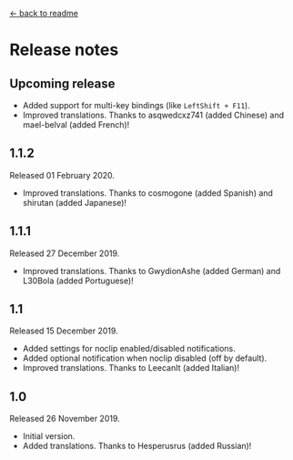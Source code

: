 [← back to readme](README.md)

# Release notes
## Upcoming release
* Added support for multi-key bindings (like `LeftShift + F11`).
* Improved translations. Thanks to asqwedcxz741 (added Chinese) and mael-belval (added French)!

## 1.1.2
Released 01 February 2020.

* Improved translations. Thanks to cosmogone (added Spanish) and shirutan (added Japanese)!

## 1.1.1
Released 27 December 2019.

* Improved translations. Thanks to GwydionAshe (added German) and L30Bola (added Portuguese)!

## 1.1
Released 15 December 2019.

* Added settings for noclip enabled/disabled notifications.
* Added optional notification when noclip disabled (off by default).
* Improved translations. Thanks to LeecanIt (added Italian)!

## 1.0
Released 26 November 2019.

* Initial version.
* Added translations. Thanks to Hesperusrus (added Russian)!
